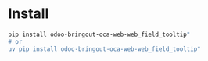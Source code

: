 # Install

```bash
pip install odoo-bringout-oca-web-web_field_tooltip"
# or
uv pip install odoo-bringout-oca-web-web_field_tooltip"
```
